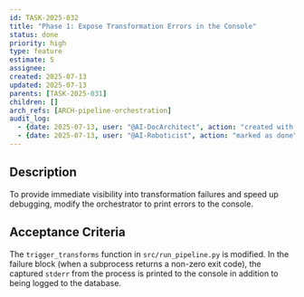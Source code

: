 ```yaml
---
id: TASK-2025-032
title: "Phase 1: Expose Transformation Errors in the Console"
status: done
priority: high
type: feature
estimate: S
assignee: 
created: 2025-07-13
updated: 2025-07-13
parents: [TASK-2025-031]
children: []
arch_refs: [ARCH-pipeline-orchestration]
audit_log:
  - {date: 2025-07-13, user: "@AI-DocArchitect", action: "created with status backlog"}
  - {date: 2025-07-13, user: "@AI-Roboticist", action: "marked as done"}
---
```

## Description
To provide immediate visibility into transformation failures and speed up debugging, modify the orchestrator to print errors to the console.

## Acceptance Criteria
The `trigger_transforms` function in `src/run_pipeline.py` is modified. In the failure block (when a subprocess returns a non-zero exit code), the captured `stderr` from the process is printed to the console in addition to being logged to the database. 